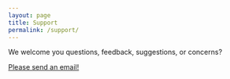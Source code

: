 ```yaml
---
layout: page
title: Support
permalink: /support/
---
```


We welcome you questions, feedback, suggestions, or concerns?

<a href="mailto:{{ 'support@bitsthatmatter.net' | encode_email }}" title="Send an email!">Please send an email!</a>
